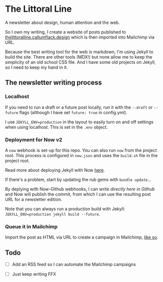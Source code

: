 # The Littoral Line

A newsletter about design, human attention and the web.

So I own my writing, I create a website of posts published to [thelittoralline.callumflack.design](https://thelittoralline.callumflack.design) which is then imported into Mailchimp via URL.

Because the best writing tool for the web is markdown, I'm using Jekyll to build the site. There are other tools (MDX!) but none allow me to keep the simplicity of an old school CSS file. And I have some old projects on Jekyll, so I need to keep my hand in it.

## The newsletter writing process

### Localhost

If you need to run a draft or a future post locally, run it with the `--draft` or `--future` flags (although I have set `future: true` in config.yml).

I use `JEKYLL_ENV=production` in the layout to easily turn on and off settings when using localhost. This is set in the `.env` object.

### Deployment for Now v2

A `now` webhook is set-up for this repo. You can also run `now` from the project root. This process is configured in `now.json` and uses the `build.sh` file in the project root.

Read more about deploying Jekyll with Now [here](https://github.com/zeit/now-examples/blob/master/jekyll/build.sh).

If there's a problem, start by updating the rub gems with `bundle update`…

By deplying with Now-Github webhooks, I can write _directly here in Github_ and Now will publish the commit, from which I can use the resulting post URL for a newsletter edition.

Note that you can always run a production build with Jekyll: `JEKYLL_ENV=production jekyll build --future`.

### Queue it in Mailchimp

Import the post as HTML via URL to create a campaign in Mailchimp, [like so](https://mailchimp.com/help/import-html-from-url-to-create-a-campaign/).

## Todo

- [ ] Add an RSS feed so I can automate the Mailchimp campaigns

- [ ] Just keep writing FFX
